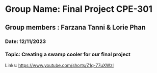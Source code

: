 # Group Name: Final Project CPE-301
## Group members : Farzana Tanni & Lorie Phan
### Date: 12/11/2023
### Topic: Creating a swamp cooler for our final project

Links: https://www.youtube.com/shorts/Z1q-77uXWzI
